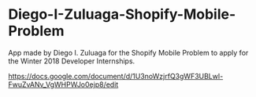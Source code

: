 # Diego-I-Zuluaga-Shopify-Mobile-Problem

App made by Diego I. Zuluaga for the Shopify Mobile Problem to apply for the Winter 2018 Developer Internships.

https://docs.google.com/document/d/1U3noWzjrfQ3gWF3UBLwl-FwuZvANv_VgWHPWJo0ejp8/edit